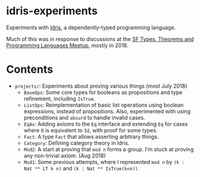 # idris-experiments
Experiments with [Idris](http://idris-lang.org/), a dependently-typed programming language.

Much of this was in response to discussions at the [SF Types, Theorems and Programming
Languages Meetup](https://www.meetup.com/SF-Types-Theorems-and-Programming-Languages/),
mostly in 2018.

# Contents

* `projects/`: Experiments about proving various things (most July 2018)
    * `BaseOps`: Some core types for booleans as propositions and
       type refinement, including `IsTrue`.
    * `ListOps`: Reimplementation of basic list operations using
      boolean expressions, instead of propositions.
	  Also, experimented with using preconditions and `absurd` to handle invalid cases.
     * `EqAx`: Adding axioms to the `Eq` interface and
	  extending `Eq` for cases where it is equivalent to `Id`,
	  with proof for  some types.
    * `Fact`: A type `Fact` that allows asserting arbitrary things.
    * `Category`: Defining category theory in Idris.
    * `Mod2`: A start at proving that `mod n` forms a group.
	I'm stuck at proving any non-trivial axiom.  (Aug 2018)
    * `Mod1`:  Some previous attempts, where I represented `mod n` by `(k : Nat ** LT k n)`
	and `(k : Nat ** IsTrue(k<n))`.
 
